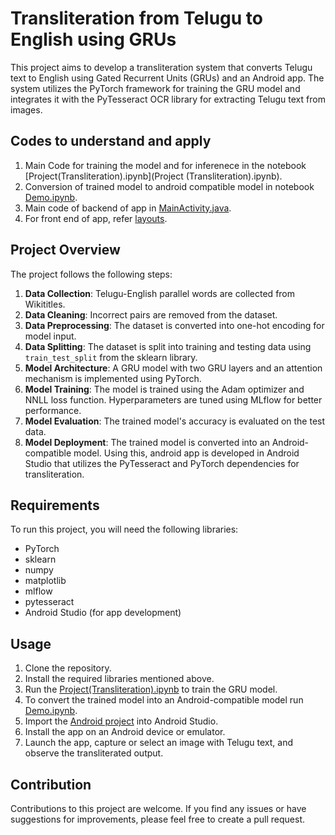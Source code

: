 # Transliteration from Telugu to English using GRUs

This project aims to develop a transliteration system that converts Telugu text to English using Gated Recurrent Units (GRUs) and an Android app. The system utilizes the PyTorch framework for training the GRU model and integrates it with the PyTesseract OCR library for extracting Telugu text from images.

## Codes to understand and apply 

1. Main Code for training the model and for inferenece in the notebook [Project(Transliteration).ipynb](Project \(Transliteration\).ipynb).
2. Conversion of trained model to android compatible model in notebook [Demo.ipynb](Demo.ipynb). 
3. Main code of backend of app in [MainActivity.java](app/src/main/java/com/example/transliteration/MainActivity.java).
4. For front end of app, refer [layouts](app/src/main/res/layout/).

## Project Overview

The project follows the following steps:

1. **Data Collection**: Telugu-English parallel words are collected from Wikititles.
2. **Data Cleaning**: Incorrect pairs are removed from the dataset.
3. **Data Preprocessing**: The dataset is converted into one-hot encoding for model input.
4. **Data Splitting**: The dataset is split into training and testing data using `train_test_split` from the sklearn library.
5. **Model Architecture**: A GRU model with two GRU layers and an attention mechanism is implemented using PyTorch.
6. **Model Training**: The model is trained using the Adam optimizer and NNLL loss function. Hyperparameters are tuned using MLflow for better performance.
7. **Model Evaluation**: The trained model's accuracy is evaluated on the test data.
8. **Model Deployment**: The trained model is converted into an Android-compatible model. Using this, android app is developed in Android Studio that utilizes the PyTesseract and PyTorch dependencies for transliteration.

## Requirements

To run this project, you will need the following libraries:

- PyTorch
- sklearn
- numpy
- matplotlib
- mlflow
- pytesseract
- Android Studio (for app development)

## Usage

1. Clone the repository.
2. Install the required libraries mentioned above.
3. Run the [Project(Transliteration).ipynb](Project(Transliteration).ipynb) to train the GRU model.
4. To convert the trained model into an Android-compatible model run [Demo.ipynb](Demo.ipynb).
5. Import the [Android project](app) into Android Studio.
6. Install the app on an Android device or emulator.
7. Launch the app, capture or select an image with Telugu text, and observe the transliterated output.

## Contribution

Contributions to this project are welcome. If you find any issues or have suggestions for improvements, please feel free to create a pull request.






